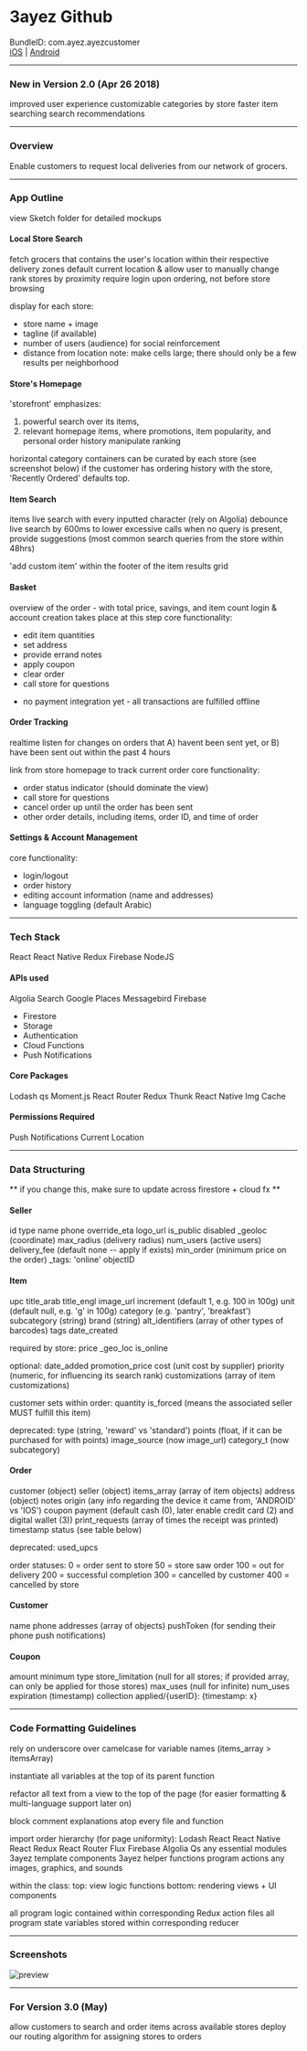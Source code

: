 # 3ayez Github

BundleID: com.ayez.ayezcustomer
<a href="https://itunes.apple.com/us/app/3ayez-%D8%B9%D8%A7%D9%8A%D8%B2/id1329892544?mt=8"><br>iOS</a> | <a href="https://play.google.com/store/apps/details?id=com.ayez.ayezcustomer&hl=ar">Android</a>

---

### New in Version 2.0 (Apr 26 2018)
improved user experience
customizable categories by store
faster item searching
search recommendations

---

### Overview
Enable customers to request local deliveries from our network of grocers.

---

### App Outline
view Sketch folder for detailed mockups


#### Local Store Search
fetch grocers that contains the user's location within their respective delivery zones
default current location & allow user to manually change
rank stores by proximity
require login upon ordering, not before store browsing

display for each store:
- store name + image
- tagline (if available)
- number of users (audience) for social reinforcement
- distance from location
note: make cells large; there should only be a few results per neighborhood


#### Store's Homepage
'storefront' emphasizes:
1) powerful search over its items,
2) relevant homepage items, where promotions, item popularity, and personal order history manipulate ranking

horizontal category containers can be curated by each store (see screenshot below)
if the customer has ordering history with the store, 'Recently Ordered' defaults top.


#### Item Search
items live search with every inputted character (rely on Algolia)
debounce live search by 600ms to lower excessive calls
when no query is present, provide suggestions (most common search queries from the store within 48hrs)

'add custom item' within the footer of the item results grid


#### Basket
overview of the order - with total price, savings, and item count
login & account creation takes place at this step
core functionality:
- edit item quantities
- set address
- provide errand notes
- apply coupon
- clear order
- call store for questions
* no payment integration yet - all transactions are fulfilled offline


#### Order Tracking
realtime listen for changes on orders that
A) havent been sent yet, or B) have been sent out within the past 4 hours

link from store homepage to track current order
core functionality:
- order status indicator (should dominate the view)
- call store for questions
- cancel order up until the order has been sent
- other order details, including items, order ID, and time of order


#### Settings & Account Management
core functionality:
- login/logout
- order history
- editing account information (name and addresses)
- language toggling (default Arabic)


---

### Tech Stack
React
React Native
Redux
Firebase
NodeJS

#### APIs used
Algolia Search
Google Places
Messagebird
Firebase
- Firestore
- Storage
- Authentication
- Cloud Functions
- Push Notifications

#### Core Packages
Lodash
qs
Moment.js
React Router
Redux Thunk
React Native Img Cache

#### Permissions Required
Push Notifications
Current Location

---

### Data Structuring
** if you change this, make sure to update across firestore + cloud fx **

#### Seller
id
type
name
phone
override_eta
logo_url
is_public
disabled
\_geoloc (coordinate)
max_radius (delivery radius)
num_users (active users)
delivery_fee (default none -- apply if exists)
min_order (minimum price on the order)
\_tags: 'online'
objectID

#### Item
upc
title_arab
title_engl
image_url
increment (default 1, e.g. 100 in 100g)
unit (default null, e.g. 'g' in 100g)
category (e.g. 'pantry', 'breakfast')
subcategory (string)
brand (string)
alt_identifiers (array of other types of barcodes)
tags
date_created

required by store:
price
\_geo_loc
is_online

optional:
date_added
promotion_price
cost (unit cost by supplier)
priority (numeric, for influencing its search rank)
customizations (array of item customizations)

customer sets within order:
quantity
is_forced (means the associated seller MUST fulfill this item)

deprecated:
type (string, 'reward' vs 'standard')
points (float, if it can be purchased for with points)
image_source (now image_url)
category_t (now subcategory)

#### Order
customer (object)
seller (object)
items_array (array of item objects)
address (object)
notes
origin (any info regarding the device it came from, 'ANDROID' vs 'IOS')
coupon
payment (default cash (0), later enable credit card (2) and digital wallet (3))
print_requests (array of times the receipt was printed)
timestamp
status (see table below)

deprecated:
used_upcs

order statuses:
0 = order sent to store
50 = store saw order
100 = out for delivery
200 = successful completion
300 = cancelled by customer
400 = cancelled by store

#### Customer
name
phone
addresses (array of objects)
pushToken (for sending their phone push notifications)

#### Coupon
amount
minimum
type
store_limitation (null for all stores; if provided array, can only be applied for those stores)
max_uses (null for infinite)
num_uses
expiration (timestamp)
collection applied/{userID}: {timestamp: x}

---

### Code Formatting Guidelines

rely on underscore over camelcase for variable names (items_array > itemsArray)

instantiate all variables at the top of its parent function

refactor all text from a view to the top of the page
  (for easier formatting & multi-language support later on)

block comment explanations atop every file and function

import order hierarchy (for page uniformity):
  Lodash
	React
  React Native
  React Redux
  React Router Flux
  Firebase
  Algolia
  Qs
	any essential modules
	3ayez template components
  3ayez helper functions
	program actions
	any images, graphics, and sounds

within the class:
	top: view logic functions
	bottom: rendering views + UI components

all program logic contained within corresponding Redux action files
all program state variables stored within corresponding reducer

---

### Screenshots

![preview](http://3ayez.com/3ayez_april2018.png)

---

### For Version 3.0 (May)
allow customers to search and order items across available stores
deploy our routing algorithm for assigning stores to orders
